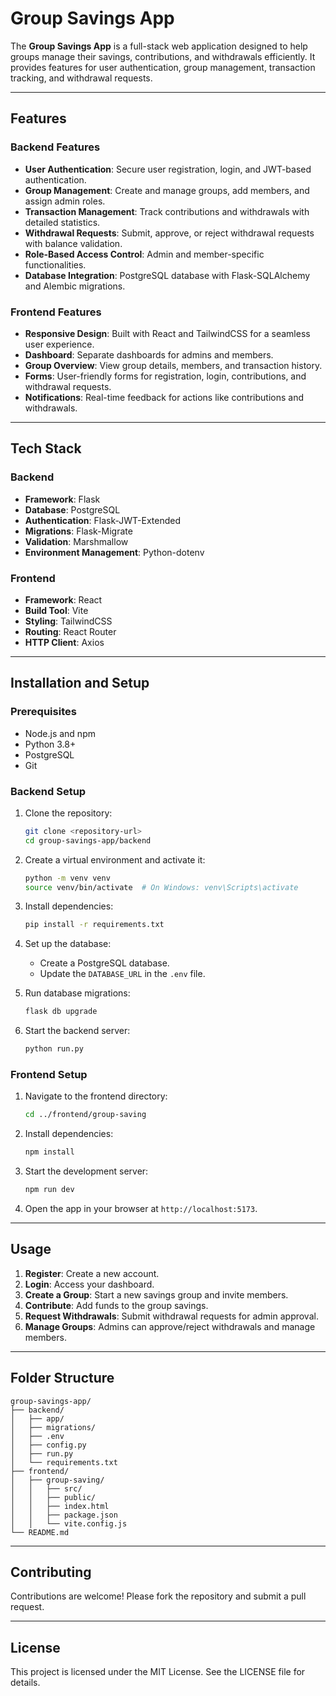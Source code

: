 # Group Savings App

The **Group Savings App** is a full-stack web application designed to help groups manage their savings, contributions, and withdrawals efficiently. It provides features for user authentication, group management, transaction tracking, and withdrawal requests.

---

## Features

### Backend Features
- **User Authentication**: Secure user registration, login, and JWT-based authentication.
- **Group Management**: Create and manage groups, add members, and assign admin roles.
- **Transaction Management**: Track contributions and withdrawals with detailed statistics.
- **Withdrawal Requests**: Submit, approve, or reject withdrawal requests with balance validation.
- **Role-Based Access Control**: Admin and member-specific functionalities.
- **Database Integration**: PostgreSQL database with Flask-SQLAlchemy and Alembic migrations.

### Frontend Features
- **Responsive Design**: Built with React and TailwindCSS for a seamless user experience.
- **Dashboard**: Separate dashboards for admins and members.
- **Group Overview**: View group details, members, and transaction history.
- **Forms**: User-friendly forms for registration, login, contributions, and withdrawal requests.
- **Notifications**: Real-time feedback for actions like contributions and withdrawals.

---

## Tech Stack

### Backend
- **Framework**: Flask
- **Database**: PostgreSQL
- **Authentication**: Flask-JWT-Extended
- **Migrations**: Flask-Migrate
- **Validation**: Marshmallow
- **Environment Management**: Python-dotenv

### Frontend
- **Framework**: React
- **Build Tool**: Vite
- **Styling**: TailwindCSS
- **Routing**: React Router
- **HTTP Client**: Axios

---

## Installation and Setup

### Prerequisites
- Node.js and npm
- Python 3.8+
- PostgreSQL
- Git

### Backend Setup
1. Clone the repository:
   ```bash
   git clone <repository-url>
   cd group-savings-app/backend
   ```

2. Create a virtual environment and activate it:
   ```bash
   python -m venv venv
   source venv/bin/activate  # On Windows: venv\Scripts\activate
   ```

3. Install dependencies:
   ```bash
   pip install -r requirements.txt
   ```

4. Set up the database:
   - Create a PostgreSQL database.
   - Update the `DATABASE_URL` in the `.env` file.

5. Run database migrations:
   ```bash
   flask db upgrade
   ```

6. Start the backend server:
   ```bash
   python run.py
   ```

### Frontend Setup
1. Navigate to the frontend directory:
   ```bash
   cd ../frontend/group-saving
   ```

2. Install dependencies:
   ```bash
   npm install
   ```

3. Start the development server:
   ```bash
   npm run dev
   ```

4. Open the app in your browser at `http://localhost:5173`.

---

## Usage

1. **Register**: Create a new account.
2. **Login**: Access your dashboard.
3. **Create a Group**: Start a new savings group and invite members.
4. **Contribute**: Add funds to the group savings.
5. **Request Withdrawals**: Submit withdrawal requests for admin approval.
6. **Manage Groups**: Admins can approve/reject withdrawals and manage members.

---

## Folder Structure

```
group-savings-app/
├── backend/
│   ├── app/
│   ├── migrations/
│   ├── .env
│   ├── config.py
│   ├── run.py
│   └── requirements.txt
├── frontend/
│   ├── group-saving/
│   │   ├── src/
│   │   ├── public/
│   │   ├── index.html
│   │   ├── package.json
│   │   └── vite.config.js
└── README.md
```

---

## Contributing

Contributions are welcome! Please fork the repository and submit a pull request.

---

## License

This project is licensed under the MIT License. See the LICENSE file for details.
